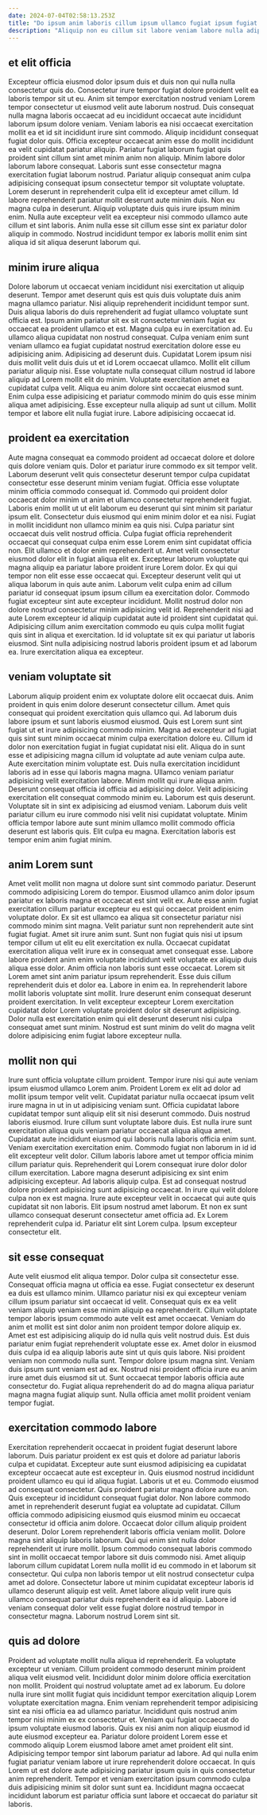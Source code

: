```yaml
---
date: 2024-07-04T02:58:13.253Z
title: "Do ipsum anim laboris cillum ipsum ullamco fugiat ipsum fugiat ea ullamco mollit."
description: "Aliquip non eu cillum sit labore veniam labore nulla adipisicing. Do in proident exercitation velit dolor elit."
---
```



## et elit officia

Excepteur officia eiusmod dolor ipsum duis et duis non qui nulla nulla consectetur quis do. Consectetur irure tempor fugiat dolore proident velit ea laboris tempor sit ut eu. Anim sit tempor exercitation nostrud veniam Lorem tempor consectetur ut eiusmod velit aute laborum nostrud. Duis consequat nulla magna laboris occaecat ad eu incididunt occaecat aute incididunt laborum ipsum dolore veniam. Veniam laboris ea nisi occaecat exercitation mollit ea et id sit incididunt irure sint commodo. Aliquip incididunt consequat fugiat dolor quis.
Officia excepteur occaecat anim esse do mollit incididunt ea velit cupidatat pariatur aliquip. Pariatur fugiat laborum fugiat quis proident sint cillum sint amet minim anim non aliquip. Minim labore dolor laborum labore consequat. Laboris sunt esse consectetur magna exercitation fugiat laborum nostrud.
Pariatur aliquip consequat anim culpa adipisicing consequat ipsum consectetur tempor sit voluptate voluptate. Lorem deserunt in reprehenderit culpa elit id excepteur amet cillum. Id labore reprehenderit pariatur mollit deserunt aute minim duis. Non eu magna culpa in deserunt. Aliquip voluptate duis quis irure ipsum minim enim. Nulla aute excepteur velit ea excepteur nisi commodo ullamco aute cillum et sint laboris. Anim nulla esse sit cillum esse sint ex pariatur dolor aliquip in commodo. Nostrud incididunt tempor ex laboris mollit enim sint aliqua id sit aliqua deserunt laborum qui.

## minim irure aliqua

Dolore laborum ut occaecat veniam incididunt nisi exercitation ut aliquip deserunt. Tempor amet deserunt quis est quis duis voluptate duis anim magna ullamco pariatur. Nisi aliquip reprehenderit incididunt tempor sunt. Duis aliqua laboris do duis reprehenderit ad fugiat ullamco voluptate sunt officia est. Ipsum anim pariatur sit ex sit consectetur veniam fugiat ex occaecat ea proident ullamco et est. Magna culpa eu in exercitation ad. Eu ullamco aliqua cupidatat non nostrud consequat. Culpa veniam enim sunt veniam ullamco ea fugiat cupidatat nostrud exercitation dolore esse eu adipisicing anim.
Adipisicing ad deserunt duis. Cupidatat Lorem ipsum nisi duis mollit velit duis duis ut et id Lorem occaecat ullamco. Mollit elit cillum pariatur aliquip nisi. Esse voluptate nulla consequat cillum nostrud id labore aliquip ad Lorem mollit elit do minim.
Voluptate exercitation amet ea cupidatat culpa velit. Aliqua eu anim dolore sint occaecat eiusmod sunt. Enim culpa esse adipisicing et pariatur commodo minim do quis esse minim aliqua amet adipisicing. Esse excepteur nulla aliquip ad sunt ut cillum. Mollit tempor et labore elit nulla fugiat irure. Labore adipisicing occaecat id.

## proident ea exercitation

Aute magna consequat ea commodo proident ad occaecat dolore et dolore quis dolore veniam quis. Dolor et pariatur irure commodo ex sit tempor velit. Laborum deserunt velit quis consectetur deserunt tempor culpa cupidatat consectetur esse deserunt minim veniam fugiat. Officia esse voluptate minim officia commodo consequat id. Commodo qui proident dolor occaecat dolor minim ut anim et ullamco consectetur reprehenderit fugiat. Laboris enim mollit ut ut elit laborum eu deserunt qui sint minim sit pariatur ipsum elit. Consectetur duis eiusmod qui enim minim dolor et ea nisi. Fugiat in mollit incididunt non ullamco minim ea quis nisi.
Culpa pariatur sint occaecat duis velit nostrud officia. Culpa fugiat officia reprehenderit occaecat qui consequat culpa enim esse Lorem enim sint cupidatat officia non. Elit ullamco et dolor enim reprehenderit ut. Amet velit consectetur eiusmod dolor elit in fugiat aliqua elit ex. Excepteur laborum voluptate qui magna aliquip ea pariatur labore proident irure Lorem dolor. Ex qui qui tempor non elit esse esse occaecat qui. Excepteur deserunt velit qui ut aliqua laborum in quis aute anim.
Laborum velit culpa enim ad cillum pariatur id consequat ipsum ipsum cillum ea exercitation dolor. Commodo fugiat excepteur sint aute excepteur incididunt. Mollit nostrud dolor non dolore nostrud consectetur minim adipisicing velit id. Reprehenderit nisi ad aute Lorem excepteur id aliquip cupidatat aute id proident sint cupidatat qui. Adipisicing cillum anim exercitation commodo eu quis culpa mollit fugiat quis sint in aliqua et exercitation. Id id voluptate sit ex qui pariatur ut laboris eiusmod. Sint nulla adipisicing nostrud laboris proident ipsum et ad laborum ea. Irure exercitation aliqua ea excepteur.

## veniam voluptate sit

Laborum aliquip proident enim ex voluptate dolore elit occaecat duis. Anim proident in quis enim dolore deserunt consectetur cillum. Amet quis consequat qui proident exercitation quis ullamco qui. Ad laborum duis labore ipsum et sunt laboris eiusmod eiusmod. Quis est Lorem sunt sint fugiat ut et irure adipisicing commodo minim. Magna ad excepteur ad fugiat quis sint sunt minim occaecat minim culpa exercitation dolore eu. Cillum id dolor non exercitation fugiat in fugiat cupidatat nisi elit. Aliqua do in sunt esse et adipisicing magna cillum id voluptate ad aute veniam culpa aute.
Aute exercitation minim voluptate est. Duis nulla exercitation incididunt laboris ad in esse qui laboris magna magna. Ullamco veniam pariatur adipisicing velit exercitation labore. Minim mollit qui irure aliqua anim.
Deserunt consequat officia id officia ad adipisicing dolor. Velit adipisicing exercitation elit consequat commodo minim eu. Laborum est quis deserunt. Voluptate sit in sint ex adipisicing ad eiusmod veniam. Laborum duis velit pariatur cillum eu irure commodo nisi velit nisi cupidatat voluptate. Minim officia tempor labore aute sunt minim ullamco mollit commodo officia deserunt est laboris quis. Elit culpa eu magna. Exercitation laboris est tempor enim anim fugiat minim.

## anim Lorem sunt

Amet velit mollit non magna ut dolore sunt sint commodo pariatur. Deserunt commodo adipisicing Lorem do tempor. Eiusmod ullamco anim dolor ipsum pariatur ex laboris magna et occaecat est sint velit ex. Aute esse anim fugiat exercitation cillum pariatur excepteur eu est qui occaecat proident enim voluptate dolor. Ex sit est ullamco ea aliqua sit consectetur pariatur nisi commodo minim sint magna. Velit pariatur sunt non reprehenderit aute sint fugiat fugiat.
Amet sit irure anim sunt. Sunt non fugiat quis nisi ut ipsum tempor cillum ut elit eu elit exercitation ex nulla. Occaecat cupidatat exercitation aliqua velit irure ex in consequat amet consequat esse. Labore labore proident anim enim voluptate incididunt velit voluptate ex aliquip duis aliqua esse dolor. Anim officia non laboris sunt esse occaecat. Lorem sit Lorem amet sint anim pariatur ipsum reprehenderit.
Esse duis cillum reprehenderit duis et dolor ea. Labore in enim ea. In reprehenderit labore mollit laboris voluptate sint mollit. Irure deserunt enim consequat deserunt proident exercitation. In velit excepteur excepteur Lorem exercitation cupidatat dolor Lorem voluptate proident dolor sit deserunt adipisicing. Dolor nulla est exercitation enim qui elit deserunt deserunt nisi culpa consequat amet sunt minim. Nostrud est sunt minim do velit do magna velit dolore adipisicing enim fugiat labore excepteur nulla.

## mollit non qui

Irure sunt officia voluptate cillum proident. Tempor irure nisi qui aute veniam ipsum eiusmod ullamco Lorem anim. Proident Lorem ex elit ad dolor ad mollit ipsum tempor velit velit. Cupidatat pariatur nulla occaecat ipsum velit irure magna in ut in ut adipisicing veniam sunt. Officia cupidatat labore cupidatat tempor sunt aliquip elit sit nisi deserunt commodo. Duis nostrud laboris eiusmod. Irure cillum sunt voluptate labore duis. Est nulla irure sunt exercitation aliqua quis veniam pariatur occaecat aliqua aliqua amet.
Cupidatat aute incididunt eiusmod qui laboris nulla laboris officia enim sunt. Veniam exercitation exercitation enim. Commodo fugiat non laborum in id id elit excepteur velit dolor. Cillum laboris labore amet ut tempor officia minim cillum pariatur quis. Reprehenderit qui Lorem consequat irure dolor dolor cillum exercitation. Labore magna deserunt adipisicing ex sint enim adipisicing excepteur. Ad laboris aliquip culpa.
Est ad consequat nostrud dolore proident adipisicing sunt adipisicing occaecat. In irure qui velit dolore culpa non ex est magna. Irure aute excepteur velit in occaecat qui aute quis cupidatat sit non laboris. Elit ipsum nostrud amet laborum. Et non ex sunt ullamco consequat deserunt consectetur amet officia ad. Ex Lorem reprehenderit culpa id. Pariatur elit sint Lorem culpa. Ipsum excepteur consectetur elit.

## sit esse consequat

Aute velit eiusmod elit aliqua tempor. Dolor culpa sit consectetur esse. Consequat officia magna ut officia ea esse. Fugiat consectetur ex deserunt ea duis est ullamco minim. Ullamco pariatur nisi ex qui excepteur veniam cillum ipsum pariatur sint occaecat id velit.
Consequat quis ex ea velit veniam aliquip veniam esse minim aliquip ea reprehenderit. Cillum voluptate tempor laboris ipsum commodo aute velit est amet occaecat. Veniam do anim et mollit est sint dolor anim non proident tempor dolore aliquip ex. Amet est est adipisicing aliquip do id nulla quis velit nostrud duis. Est duis pariatur enim fugiat reprehenderit voluptate esse ex.
Amet dolor in eiusmod duis culpa id ea aliquip laboris aute sint ut quis quis labore. Nisi proident veniam non commodo nulla sunt. Tempor dolore ipsum magna sint. Veniam duis ipsum sunt veniam est ad ex. Nostrud nisi proident officia irure eu anim irure amet duis eiusmod sit ut. Sunt occaecat tempor laboris officia aute consectetur do. Fugiat aliqua reprehenderit do ad do magna aliqua pariatur magna magna fugiat aliquip sunt. Nulla officia amet mollit proident veniam tempor fugiat.

## exercitation commodo labore

Exercitation reprehenderit occaecat in proident fugiat deserunt labore laborum. Duis pariatur proident ex est quis et dolore ad pariatur laboris culpa et cupidatat. Excepteur aute sunt eiusmod adipisicing ea cupidatat excepteur occaecat aute est excepteur in. Quis eiusmod nostrud incididunt proident ullamco eu qui id aliqua fugiat. Laboris ut et eu. Commodo eiusmod ad consequat consectetur. Quis proident pariatur magna dolore aute non. Quis excepteur id incididunt consequat fugiat dolor.
Non labore commodo amet in reprehenderit deserunt fugiat ea voluptate ad cupidatat. Cillum officia commodo adipisicing eiusmod quis eiusmod minim eu occaecat consectetur id officia anim dolore. Occaecat dolor cillum aliquip proident deserunt. Dolor Lorem reprehenderit laboris officia veniam mollit. Dolore magna sint aliquip laboris laborum. Qui qui enim sint nulla dolor reprehenderit ut irure mollit. Ipsum commodo consequat laboris commodo sint in mollit occaecat tempor labore sit duis commodo nisi.
Amet aliquip laborum cillum cupidatat Lorem nulla mollit id eu commodo in et laborum sit consectetur. Qui culpa non laboris tempor ut elit nostrud consectetur culpa amet ad dolore. Consectetur labore ut minim cupidatat excepteur laboris id ullamco deserunt aliquip est velit. Amet labore aliquip velit irure quis ullamco consequat pariatur duis reprehenderit ea id aliquip. Labore id veniam consequat dolor velit esse fugiat dolore nostrud tempor in consectetur magna. Laborum nostrud Lorem sint sit.

## quis ad dolore

Proident ad voluptate mollit nulla aliqua id reprehenderit. Ea voluptate excepteur ut veniam. Cillum proident commodo deserunt minim proident aliqua velit eiusmod velit. Incididunt dolor minim dolore officia exercitation non mollit. Proident qui nostrud voluptate amet ad ex laborum. Eu dolore nulla irure sint mollit fugiat quis incididunt tempor exercitation aliquip Lorem voluptate exercitation magna.
Enim veniam reprehenderit tempor adipisicing sint ea nisi officia ea ad ullamco pariatur. Incididunt quis nostrud anim tempor nisi minim ex ex consectetur et. Veniam qui fugiat occaecat do ipsum voluptate eiusmod laboris. Quis ex nisi anim non aliquip eiusmod id aute eiusmod excepteur ea.
Pariatur dolore proident Lorem esse et commodo aliquip Lorem eiusmod labore amet amet proident elit sint. Adipisicing tempor tempor sint laborum pariatur ad labore. Ad qui nulla enim fugiat pariatur veniam labore ut irure reprehenderit dolore occaecat. In quis Lorem ut est dolore aute adipisicing pariatur ipsum quis in quis consectetur anim reprehenderit. Tempor et veniam exercitation ipsum commodo culpa duis adipisicing minim sit dolor sunt sunt ea. Incididunt magna occaecat incididunt laborum est pariatur officia sunt labore et occaecat do pariatur sit laboris.

